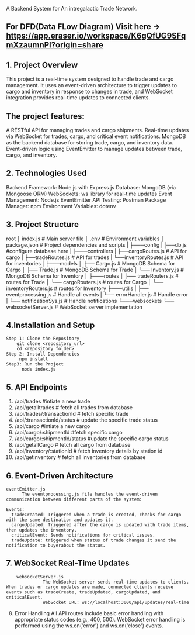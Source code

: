 A Backend System for An intregalactic Trade Network.
## For DFD(Data FLow Diagram) Visit here -> https://app.eraser.io/workspace/K6gQfUG9SFqmXzaumnPl?origin=share
## 1. Project Overview
This project is a real-time system designed to handle trade and cargo management. It uses an event-driven architecture to trigger updates to cargo and inventory in response to changes in trade, and WebSocket integration provides real-time updates to connected clients.

## The project features:

A RESTful API for managing trades and cargo shipments.
Real-time updates via WebSocket for trades, cargo, and critical event notifications.
MongoDB as the backend database for storing trade, cargo, and inventory data.
Event-driven logic using EventEmitter to manage updates between trade, cargo, and inventory.

## 2. Technologies Used
   
Backend Framework: Node.js with Express.js
Database: MongoDB (via Mongoose ORM)
WebSockets: ws library for real-time updates
Event Management: Node.js EventEmitter
API Testing: Postman
Package Manager: npm
Environment Variables: dotenv

## 3. Project Structure
   root
│   index.js              # Main server file
│   .env                   # Environment variables
│   package.json           # Project dependencies and scripts
|
├───config
|    ├──db.js               #configure database here
|
├───controllers
|    ├──cargoRoutes.js     # API for cargo
|    ├──tradeRoutes.js     # API for trades
|    └──inventoryRoutes.js # API for inventories
|
├───models
│   ├── Cargo.js           # MongoDB Schema for Cargo
│   ├── Trade.js           # MongoDB Schema for Trade
│   └── Inventory.js       # MongoDB Schema for Inventory
│
├───routes
│   ├── tradeRouters.js     #  routes for Trade
│   └── cargoRouters.js     #  routes for Cargo
│   └── inventoryRouters.js   #  routes for Inventory
├───utilis
|   ├── eventprocessing.js    # Handle all events 
|   └── errorHandler.js    # Handle error
|   └── notificationSys.js # Handle notifications
└───websockets
    └── websocketServer.js # WebSocket server implementation

## 4.Installation and Setup

    Step 1: Clone the Repository
        git clone <repository_url>
        cd <repository_folder>
    Step 2: Install Dependencies
         npm install
    Step3: Run the Project
          node index.js

## 5. API Endpoints
   1. /api/trades                       #intiate a new trade
   2. /api/getalltrades                 # fetch all trades from database
   3. /api/trades/:transactionId        # fetch specific trade
   4. /api/:transactionId/status        # update the specific trade status
   5. /api/cargo                        #intiate a new cargo
   6. /api/cargo/:shipmentId            #fetch specific cargo
   7. /api/cargo/:shipmentId/status     #update the specific cargo status
   8. /api/getallCargo                  # fetch all cargo from database
   9. /api/inventory/:stationId          # fetch inventory details by station id
   10. /api/getinventory                 # fetch all inventories from database
## 6. Event-Driven Architecture
    eventEmitter.js
          The eventprocessing.js file handles the event-driven communication between different parts of the system:

    Events:
      tradeCreated: Triggered when a trade is created, checks for cargo with the same destination and updates it.
      cargoUpdated: Triggered after the cargo is updated with trade items, then updates the inventory.
      criticalEvent: Sends notifications for critical issues.
      tradeUpdate: triggered when status of trade changes it send the notification to buyerabout the status.
## 7. WebSocket Real-Time Updates
        websocketServer.js
                  The WebSocket server sends real-time updates to clients. When trades or cargo updates are made, connected clients receive events such as tradeCreate, tradeUpdated, cargoUpdated, and                                criticalEvent.
                  WebSocket URL: ws://localhost:3000/api/updates/real-time
8. Error Handling
        All API routes include basic error handling with appropriate status codes (e.g., 400, 500).
        WebSocket error handling is performed using the ws.on('error') and ws.on('close') events.
